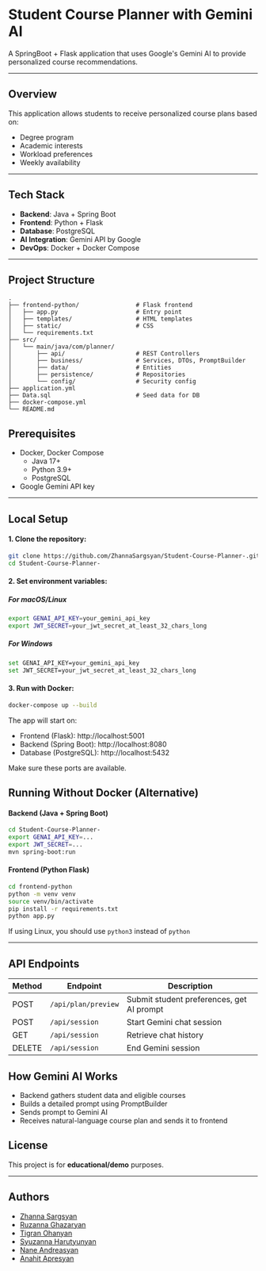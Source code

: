 # Student Course Planner with Gemini AI

A SpringBoot + Flask application that uses Google's Gemini AI to provide personalized course recommendations.

---

##  Overview

This application allows students to receive personalized course plans based on:
- Degree program
- Academic interests
- Workload preferences
- Weekly availability

---

## Tech Stack

- **Backend**: Java + Spring Boot
- **Frontend**: Python + Flask
- **Database**: PostgreSQL
- **AI Integration**: Gemini API by Google
- **DevOps**: Docker + Docker Compose

---

## Project Structure

```
.
├── frontend-python/                # Flask frontend
│   ├── app.py                      # Entry point
│   ├── templates/                  # HTML templates
│   ├── static/                     # CSS
│   └── requirements.txt
├── src/
│   └── main/java/com/planner/
│       ├── api/                    # REST Controllers
│       ├── business/               # Services, DTOs, PromptBuilder
│       ├── data/                   # Entities
│       ├── persistence/            # Repositories
│       └── config/                 # Security config
├── application.yml
├── Data.sql                        # Seed data for DB
├── docker-compose.yml
└── README.md
```

## Prerequisites

- Docker, Docker Compose
  - Java 17+
  - Python 3.9+
  - PostgreSQL
- Google Gemini API key

---

## Local Setup

#### 1. Clone the repository:
```bash
git clone https://github.com/ZhannaSargsyan/Student-Course-Planner-.git
cd Student-Course-Planner-
```

#### 2. Set environment variables:
##### For macOS/Linux
```bash
export GENAI_API_KEY=your_gemini_api_key
export JWT_SECRET=your_jwt_secret_at_least_32_chars_long
```
##### For Windows
```bash
set GENAI_API_KEY=your_gemini_api_key
set JWT_SECRET=your_jwt_secret_at_least_32_chars_long
```
####  3. Run with Docker:
```bash
docker-compose up --build
```

The app will start on:

- Frontend (Flask): http://localhost:5001 
- Backend (Spring Boot): http://localhost:8080  
- Database (PostgreSQL): http://localhost:5432

Make sure these ports are available.

## Running Without Docker (Alternative)

#### Backend (Java + Spring Boot)
```bash
cd Student-Course-Planner-
export GENAI_API_KEY=...
export JWT_SECRET=...
mvn spring-boot:run
```

#### Frontend (Python Flask)
```bash
cd frontend-python
python -m venv venv
source venv/bin/activate
pip install -r requirements.txt
python app.py
```

If using Linux, you should use `python3` instead of `python`

---

## API Endpoints

| Method | Endpoint               | Description                                  |
|--------|------------------------|----------------------------------------------|
| POST   | `/api/plan/preview`    | Submit student preferences, get AI prompt    |
| POST   | `/api/session`         | Start Gemini chat session                    |
| GET    | `/api/session`         | Retrieve chat history                        |
| DELETE | `/api/session`         | End Gemini session                           |

## How Gemini AI Works

- Backend gathers student data and eligible courses
- Builds a detailed prompt using PromptBuilder
- Sends prompt to Gemini AI
- Receives natural-language course plan and sends it to frontend

## License

This project is for **educational/demo** purposes.

---

## Authors

- [Zhanna Sargsyan](https://github.com/ZhannaSargsyan)
- [Ruzanna Ghazaryan](https://github.com/ruzannaghazaryan)
- [Tigran Ohanyan](https://github.com/Audman)
- [Syuzanna Harutyunyan](https://github.com/syuzannaharutyunyan7)
- [Nane Andreasyan](https://github.com/nane-andreasyan)
- [Anahit Apresyan](https://github.com/AnApresyan)
